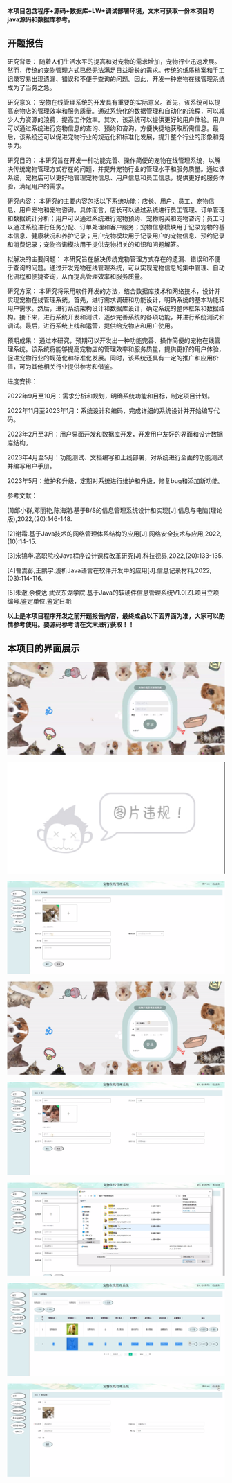 ****本项目包含程序+源码+数据库+LW+调试部署环境，文末可获取一份本项目的java源码和数据库参考。****

## ******开题报告******

研究背景：
随着人们生活水平的提高和对宠物的需求增加，宠物行业迅速发展。然而，传统的宠物管理方式已经无法满足日益增长的需求。传统的纸质档案和手工记录容易出现遗漏、错误和不便于查询的问题。因此，开发一种宠物在线管理系统成为了当务之急。

研究意义：
宠物在线管理系统的开发具有重要的实际意义。首先，该系统可以提高宠物店的管理效率和服务质量。通过系统化的数据管理和自动化的流程，可以减少人力资源的浪费，提高工作效率。其次，该系统可以提供更好的用户体验。用户可以通过系统进行宠物信息的查询、预约和咨询，方便快捷地获取所需信息。最后，该系统还可以促进宠物行业的规范化和标准化发展，提升整个行业的形象和竞争力。

研究目的：
本研究旨在开发一种功能完善、操作简便的宠物在线管理系统，以解决传统宠物管理方式存在的问题，并提升宠物行业的管理水平和服务质量。通过该系统，宠物店可以更好地管理宠物信息、用户信息和员工信息，提供更好的服务体验，满足用户的需求。

研究内容：
本研究的主要内容包括以下系统功能：店长、用户、员工、宠物信息、用户宠物和宠物咨询。具体而言，店长可以通过系统进行员工管理、订单管理和数据统计分析；用户可以通过系统进行宠物预约、宠物购买和宠物咨询；员工可以通过系统进行任务分配、订单处理和客户服务；宠物信息模块用于记录宠物的基本信息、健康状况和养护记录；用户宠物模块用于记录用户的宠物信息、预约记录和消费记录；宠物咨询模块用于提供宠物相关的知识和问题解答。

拟解决的主要问题：
本研究旨在解决传统宠物管理方式存在的遗漏、错误和不便于查询的问题。通过开发宠物在线管理系统，可以实现宠物信息的集中管理、自动化流程和便捷查询，从而提高管理效率和服务质量。

研究方案：
本研究将采用软件开发的方法，结合数据库技术和网络技术，设计并实现宠物在线管理系统。首先，进行需求调研和功能设计，明确系统的基本功能和用户需求。然后，进行系统架构设计和数据库设计，确定系统的整体框架和数据结构。接下来，进行系统开发和测试，逐步完善系统的各项功能，并进行系统测试和调试。最后，进行系统上线和运营，提供给宠物店和用户使用。

预期成果：
通过本研究，预期可以开发出一种功能完善、操作简便的宠物在线管理系统。该系统将能够提高宠物店的管理效率和服务质量，提供更好的用户体验，促进宠物行业的规范化和标准化发展。同时，该系统还具有一定的推广和应用价值，可为其他相关行业提供参考和借鉴。

进度安排：

2022年9月至10月：需求分析和规划，明确系统功能和目标，制定项目计划。

2022年11月至2023年1月：系统设计和编码，完成详细的系统设计并开始编写代码。

2023年2月至3月：用户界面开发和数据库开发，开发用户友好的界面和设计数据库结构。

2023年4月至5月：功能测试、文档编写和上线部署，对系统进行全面的功能测试并编写用户手册。

2023年5月：维护和升级，定期对系统进行维护和升级，修复bug和添加新功能。

参考文献：

[1]邱小群,邓丽艳,陈海潮.基于B/S的信息管理系统设计和实现[J].信息与电脑(理论版),2022,(20):146-148.

[2]谢霜.基于Java技术的网络管理体系结构的应用[J].网络安全技术与应用,2022,(10):14-15.

[3]宋锦华.高职院校Java程序设计课程改革研究[J].科技视界,2022,(20):133-135.

[4]曹嵩彭,王鹏宇.浅析Java语言在软件开发中的应用[J].信息记录材料,2022,(03):114-116.

[5]朱澈,余俊达.武汉东湖学院.基于Java的软硬件信息管理系统V1.0[Z].项目立项编号.鉴定单位.鉴定日期:

****以上是本项目程序开发之前开题报告内容，最终成品以下面界面为准，大家可以酌情参考使用。要源码参考请在文末进行获取！！****

## ******本项目的界面展示******

![](./res/74da74afe6a2409bb3a315ee7c30d9d1.png)

![](./res/9fb3876dbab2445186600fca96f620e3.png)

![](./res/e2194df1c54a4b769f1d2f8052de48c2.png)

![](./res/7f5390fb93094485b8fb0e7b26b1556e.png)

![](./res/94435e4c137d424dba79c64ed63ab15a.png)

![](./res/46d1586d71ff4fed94413ded31f70b30.png)

![](./res/e784740558d14feba3e5e3c7d1225f35.png)

![](./res/816562c298ee4d5abb71cdec904a0745.png)

